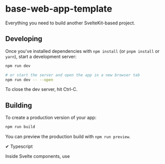 # base-web-app-template

Everything you need to build another SvelteKit-based project.

## Developing

Once you've installed dependencies with `npm install` (or `pnpm install` or `yarn`), start a development server:

```bash
npm run dev

# or start the server and open the app in a new browser tab
npm run dev -- --open
```

To close the dev server, hit Ctrl-C.

## Building

To create a production version of your app:

```bash
npm run build
```

You can preview the production build with `npm run preview`.

✔ Typescript

  Inside Svelte components, use <script lang="ts">

Production changes
- node build
+ node -r dotenv/config build
Pass in HOST=127.0.0.1 PORT=4000 when you need it 
Additionally, ORIGIN, PROTOCOL\_HEADER and HOST\_HEADER can be passed in

